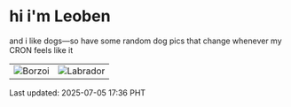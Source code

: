 # hi i'm Leoben

and i like dogs—so have some random dog pics that change whenever my CRON feels like it

|  |  |
|--------|----------|
| ![Borzoi](https://random-dog-vercel.vercel.app/api/random-borzoi?v=1751708184) | ![Labrador](https://random-dog-vercel.vercel.app/api/random-labrador?v=1751708184) |

Last updated: 2025-07-05 17:36 PHT
